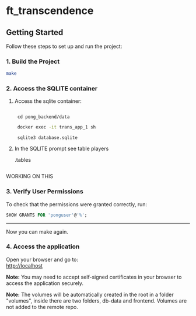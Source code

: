 # ft_transcendence

## Getting Started

Follow these steps to set up and run the project:

### 1. Build the Project

```bash
make
```

### 2. Access the SQLITE container

1. Access the sqlite container:

   	```

 	 cd pong_backend/data
	```

	```sh
	 docker exec -it trans_app_1 sh

	```
	```
	 sqlite3 database.sqlite
	```

3. In the SQLITE prompt see table players


   .tables
   
	```
WORKING ON THIS
### 3. Verify User Permissions

To check that the permissions were granted correctly, run:

```sql
SHOW GRANTS FOR 'ponguser'@'%';
```

---

Now you can make again.

### 4. Access the application

   Open your browser and go to:  
   [http://localhost](http://localhost)

**Note:** You may need to accept self-signed certificates in your browser to access the application securely.




**Note:** The volumes will be automatically created in the root in a folder "volumes", inside there are two folders, db-data and frontend. Volumes are not added to the remote repo. 
